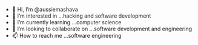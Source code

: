 - 👋 Hi, I’m @aussiemashava
- 👀 I’m interested in ...hacking and software development
- 🌱 I’m currently learning ...computer science
- 💞️ I’m looking to collaborate on ...software development and engineering
- 📫 How to reach me ...software engineering

<!---
aussiemashava/aussiemashava is a ✨ special ✨ repository because its `README.md` (this file) appears on your GitHub profile.
You can click the Preview link to take a look at your changes.
--->
